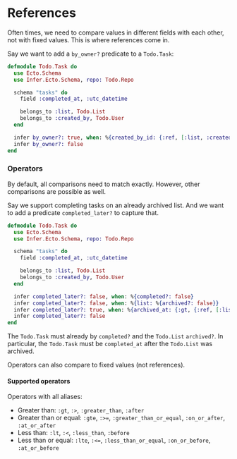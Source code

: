 # References

Often times, we need to compare values in different fields with
each other, not with fixed values. This is where references come in.

Say we want to add a `by_owner?` predicate to a `Todo.Task`:

```elixir
defmodule Todo.Task do
  use Ecto.Schema
  use Infer.Ecto.Schema, repo: Todo.Repo

  schema "tasks" do
    field :completed_at, :utc_datetime

    belongs_to :list, Todo.List
    belongs_to :created_by, Todo.User
  end

  infer by_owner?: true, when: %{created_by_id: {:ref, [:list, :created_by_id]}}
  infer by_owner?: false
end
```

### Operators

By default, all comparisons need to match exactly. However, other comparisons are possible as well.

Say we support completing tasks on an already archived list.
And we want to add a predicate `completed_later?` to capture that.

```elixir
defmodule Todo.Task do
  use Ecto.Schema
  use Infer.Ecto.Schema, repo: Todo.Repo

  schema "tasks" do
    field :completed_at, :utc_datetime

    belongs_to :list, Todo.List
    belongs_to :created_by, Todo.User
  end

  infer completed_later?: false, when: %{completed?: false}
  infer completed_later?: false, when: %{list: %{archived?: false}}
  infer completed_later?: true, when: %{archived_at: {:gt, {:ref, [:list, :archived_at]}}}
  infer completed_later?: false
end
```

The `Todo.Task` must already by `completed?` and the `Todo.List` `archived?`.
In particular, the `Todo.Task` must be `completed_at` after the `Todo.List` was archived.

Operators can also compare to fixed values (not references).

#### Supported operators

Operators with all aliases:

- Greater than: `:gt`, `:>`, `:greater_than`, `:after`
- Greater than or equal: `:gte`, `:>=`, `:greater_than_or_equal`, `:on_or_after`, `:at_or_after`
- Less than: `:lt`, `:<`, `:less_than`, `:before`
- Less than or equal: `:lte`, `:<=`, `:less_than_or_equal`, `:on_or_before`, `:at_or_before`
